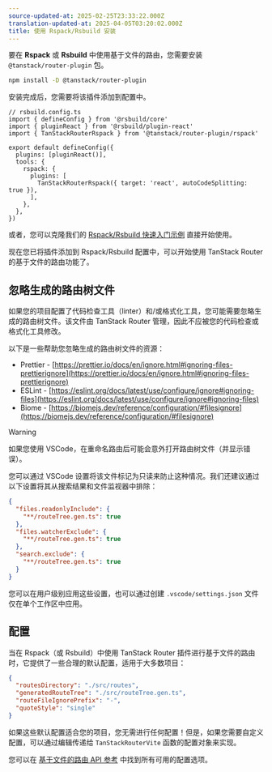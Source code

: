 ```yaml
---
source-updated-at: 2025-02-25T23:33:22.000Z
translation-updated-at: 2025-04-05T03:20:02.000Z
title: 使用 Rspack/Rsbuild 安装
---
```


[//]: # 'BundlerConfiguration'

要在 **Rspack** 或 **Rsbuild** 中使用基于文件的路由，您需要安装 `@tanstack/router-plugin` 包。

```sh
npm install -D @tanstack/router-plugin
```

安装完成后，您需要将该插件添加到配置中。

```tsx
// rsbuild.config.ts
import { defineConfig } from '@rsbuild/core'
import { pluginReact } from '@rsbuild/plugin-react'
import { TanStackRouterRspack } from '@tanstack/router-plugin/rspack'

export default defineConfig({
  plugins: [pluginReact()],
  tools: {
    rspack: {
      plugins: [
        TanStackRouterRspack({ target: 'react', autoCodeSplitting: true }),
      ],
    },
  },
})
```

或者，您可以克隆我们的 [Rspack/Rsbuild 快速入门示例](https://github.com/TanStack/router/tree/main/examples/react/quickstart-rspack-file-based) 直接开始使用。

现在您已将插件添加到 Rspack/Rsbuild 配置中，可以开始使用 TanStack Router 的基于文件的路由功能了。

[//]: # 'BundlerConfiguration'

## 忽略生成的路由树文件

如果您的项目配置了代码检查工具（linter）和/或格式化工具，您可能需要忽略生成的路由树文件。该文件由 TanStack Router 管理，因此不应被您的代码检查或格式化工具修改。

以下是一些帮助您忽略生成的路由树文件的资源：

- Prettier - [https://prettier.io/docs/en/ignore.html#ignoring-files-prettierignore](https://prettier.io/docs/en/ignore.html#ignoring-files-prettierignore)
- ESLint - [https://eslint.org/docs/latest/use/configure/ignore#ignoring-files](https://eslint.org/docs/latest/use/configure/ignore#ignoring-files)
- Biome - [https://biomejs.dev/reference/configuration/#filesignore](https://biomejs.dev/reference/configuration/#filesignore)

> [!WARNING]
> 如果您使用 VSCode，在重命名路由后可能会意外打开路由树文件（并显示错误）。

您可以通过 VSCode 设置将该文件标记为只读来防止这种情况。我们还建议通过以下设置将其从搜索结果和文件监视器中排除：

```json
{
  "files.readonlyInclude": {
    "**/routeTree.gen.ts": true
  },
  "files.watcherExclude": {
    "**/routeTree.gen.ts": true
  },
  "search.exclude": {
    "**/routeTree.gen.ts": true
  }
}
```

您可以在用户级别应用这些设置，也可以通过创建 `.vscode/settings.json` 文件仅在单个工作区中应用。

## 配置

当在 Rspack（或 Rsbuild）中使用 TanStack Router 插件进行基于文件的路由时，它提供了一些合理的默认配置，适用于大多数项目：

```json
{
  "routesDirectory": "./src/routes",
  "generatedRouteTree": "./src/routeTree.gen.ts",
  "routeFileIgnorePrefix": "-",
  "quoteStyle": "single"
}
```

如果这些默认配置适合您的项目，您无需进行任何配置！但是，如果您需要自定义配置，可以通过编辑传递给 `TanStackRouterVite` 函数的配置对象来实现。

您可以在 [基于文件的路由 API 参考](../../../api/file-based-routing.md) 中找到所有可用的配置选项。

